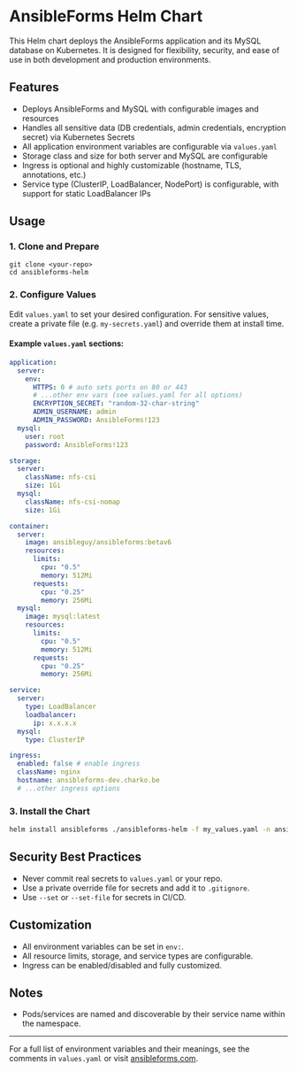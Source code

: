 # AnsibleForms Helm Chart

This Helm chart deploys the AnsibleForms application and its MySQL database on Kubernetes. It is designed for flexibility, security, and ease of use in both development and production environments.

## Features
- Deploys AnsibleForms and MySQL with configurable images and resources
- Handles all sensitive data (DB credentials, admin credentials, encryption secret) via Kubernetes Secrets
- All application environment variables are configurable via `values.yaml`
- Storage class and size for both server and MySQL are configurable
- Ingress is optional and highly customizable (hostname, TLS, annotations, etc.)
- Service type (ClusterIP, LoadBalancer, NodePort) is configurable, with support for static LoadBalancer IPs

## Usage

### 1. Clone and Prepare
```
git clone <your-repo>
cd ansibleforms-helm
```

### 2. Configure Values
Edit `values.yaml` to set your desired configuration. For sensitive values, create a private file (e.g. `my-secrets.yaml`) and override them at install time.

#### Example `values.yaml` sections:
```yaml
application:
  server:
    env:
      HTTPS: 0 # auto sets ports on 80 or 443
      # ...other env vars (see values.yaml for all options)
      ENCRYPTION_SECRET: "random-32-char-string"
      ADMIN_USERNAME: admin
      ADMIN_PASSWORD: AnsibleForms!123
  mysql:
    user: root
    password: AnsibleForms!123

storage:
  server:
    className: nfs-csi
    size: 1Gi
  mysql:
    className: nfs-csi-nomap
    size: 1Gi

container:
  server:
    image: ansibleguy/ansibleforms:betav6
    resources:
      limits:
        cpu: "0.5"
        memory: 512Mi
      requests:
        cpu: "0.25"
        memory: 256Mi
  mysql:
    image: mysql:latest
    resources:
      limits:
        cpu: "0.5"
        memory: 512Mi
      requests:
        cpu: "0.25"
        memory: 256Mi

service:
  server:
    type: LoadBalancer
    loadbalancer:
      ip: x.x.x.x
  mysql:
    type: ClusterIP

ingress:
  enabled: false # enable ingress
  className: nginx
  hostname: ansibleforms-dev.charko.be
  # ...other ingress options
```

### 3. Install the Chart
```sh
helm install ansibleforms ./ansibleforms-helm -f my_values.yaml -n ansibleforms
```

## Security Best Practices
- Never commit real secrets to `values.yaml` or your repo.
- Use a private override file for secrets and add it to `.gitignore`.
- Use `--set` or `--set-file` for secrets in CI/CD.

## Customization
- All environment variables can be set in `env:`.
- All resource limits, storage, and service types are configurable.
- Ingress can be enabled/disabled and fully customized.

## Notes
- Pods/services are named and discoverable by their service name within the namespace.

---
For a full list of environment variables and their meanings, see the comments in `values.yaml` or visit [ansibleforms.com](https://ansibleforms.com).
